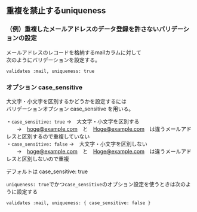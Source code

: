 ## 重複を禁止するuniqueness

### （例）重複したメールアドレスのデータ登録を許さないバリデーションの設定
メールアドレスのレコードを格納するmailカラムに対して  
次のようにバリデーションを設定する。
```
validates :mail, uniqueness: true
```

### オプション case_sensitive

大文字・小文字を区別するかどうかを設定するには  
バリデーションオプション case_sensitive を用いる。

・```case_sensitive: true```    →　大文字・小文字を区別する  
　　→　hoge@example.com　と　Hoge@example.com　は違うメールアドレスと区別するので重複していない  
・```case_sensitive: false```   →　大文字・小文字を区別しない  
　　→　hoge@example.com　と　Hoge@example.com　は違うメールアドレスと区別しないので重複  

デフォルトは case_sensitive: true

```uniqueness: true```でかつ```case_sensitive```のオプション設定を使うときは次のように設定する
```
validates :mail, uniqueness: { case_sensitive: false } 
```
